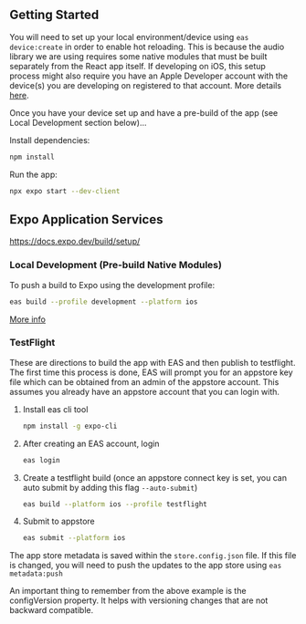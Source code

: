 ## Getting Started

You will need to set up your local environment/device using `eas device:create` in order to enable hot reloading. This is because the audio library we are using requires some native modules that must be built separately from the React app itself. If developing on iOS, this setup process might also require you have an Apple Developer account with the device(s) you are developing on registered to that account. More details [here](https://docs.expo.dev/eas-update/expo-dev-client/).

Once you have your device set up and have a pre-build of the app (see Local Development section below)...

Install dependencies:

```bash
npm install
```

Run the app:

```bash
npx expo start --dev-client
```

## Expo Application Services

https://docs.expo.dev/build/setup/

### Local Development (Pre-build Native Modules)

To push a build to Expo using the development profile:

```bash
eas build --profile development --platform ios
```

[More info](https://docs.expo.dev/develop/development-builds/create-a-build/)

### TestFlight

These are directions to build the app with EAS and then publish to testflight. The first time this process is done, EAS will prompt you for an appstore key file which can be obtained from an admin of the appstore account. This assumes you already have an appstore account that you can login with.

1. Install eas cli tool
   ```bash
   npm install -g expo-cli
   ```
2. After creating an EAS account, login
   ```bash
   eas login
   ```
3. Create a testflight build (once an appstore connect key is set, you can auto submit by adding this flag `--auto-submit`)
   ```bash
   eas build --platform ios --profile testflight
   ```
4. Submit to appstore
   ```bash
   eas submit --platform ios
   ```

The app store metadata is saved within the `store.config.json` file. If this file is changed, you will need to push the updates to the app store using `eas metadata:push`

An important thing to remember from the above example is the configVersion property. It helps with versioning changes that are not backward compatible.
